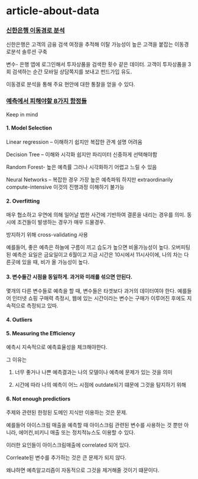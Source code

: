 # article-about-data

### [신한은행 이동경로 분석](http://www.fntimes.com/html/view.php?ud=201803190023486486dd55077bc2_18)

신한은행은 고객의 금융 검색 여정을 추적해 이탈 가능성이 높은 고객을 붙잡는 이동경로분석 솔루션 구축

변수- 은행 앱에 로그인해서 투자상품을 검색한 횟수 같은 데이터. 고객이 투자상품을 3회 검색하는 순간 모바일 상담쪽지를 보내고 펀드가입 유도.

이동경로 분석을 통해 주요 현안에 대한 통찰을 얻을 수 있다.

### [예측에서 피해야할 8가지 함정들](https://www.kdnuggets.com/2018/03/8-common-pitfalls-ruin-prediction.html)

Keep in mind

#### 1.	Model Selection
Linear regression – 이해하기 쉽지만 복잡한 관계 설명 어려움

Decision Tree – 이해와 시각화 쉽지만 파리미터 신중하게 선택해야함

Random Forest- 높은 예측률 그러나 시각화하기 어렵고 느릴 수 있음

Neural Networks – 복잡한 경우 가장 높은 예측파워 하지만 extraordinarily compute-intensive 이것의 진행과정 이해하기 불가능

#### 2.	Overfitting

매우 협소하고 우연에 의해 일어날 법한 사건에 기반하여 결론을 내리는 경우를 의미. 동시에 조건들이 발생하는 경우가 매우 드물경우.

방지하기 위해 cross-validating 사용

예를들어, 좋은 예측은 하늘에 구름이 끼고 습도가 높으면 비올가능성이 높다. 오버피팅된 예측은 요일은 금요일이고 6월이고 지금 시간은 10시에서 11시사이에, 나의 차는 다른곳에 있을 때, 비가 올 가능성이 높다.

#### 3.	변수들간 시점을 동일하게. 과거와 미래를 섞으면 안된다.
몇개의 다른 변수들로 예측을 할 때, 변수들은 타겟보다 과거의 데이터여야 한다.
예를들어 인터넷 쇼핑 구매력 측정시, 웹에 있는 시간이라는 변수는 구매가 이루어진 후에도 지속적으로 측정되고 있따.

#### 4.	Outliers

#### 5.	Measuring the Efficiency
예측시 지속적으로 예측효율성을 체크해야한다.

그 이유는

1.	너무 좋거나 나쁜 예측결과는 나의 모델이나 예측에 문제가 있는 것을 의미

2.	시간에 따라 나의 예측이 어느 시점에 outdate되기 떄문에 그것을 탐지하기 위해

#### 6.	Not enough predictiors
주제와 관련된 한정된 도메인 지식만 이용하는 것은 문제. 

예를들어 아이스크림 매출을 예측할 때 아이스크림 관련된 변수를 사용하는 것 뿐만 아니라, 에어컨,비키니 매출 또는 정치적뉴스도 이용할 수 있다.

이러한 요인들이 아이스크림매출에 correlated 되어 있다. 

Corrleate된 변수를 추가하는 것은 큰 문제가 되지 않다. 

왜냐하면 예측알고리즘이 자동적으로 그것을 제거해줄 것이기 떄문이다.


